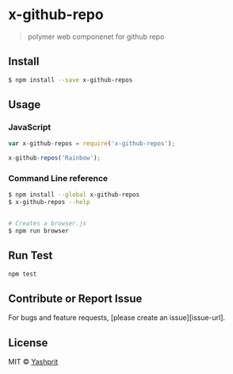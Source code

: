 #  x-github-repo

> polymer web componenet for github repo


## Install

```sh
$ npm install --save x-github-repos
```


## Usage

### JavaScript

```js
var x-github-repos = require('x-github-repos');

x-github-repos('Rainbow');
```

### Command Line reference

```sh
$ npm install --global x-github-repos
$ x-github-repos --help
```
```sh

# Creates a browser.js
$ npm run browser
```

## Run Test
```sh
npm test
```

## Contribute or Report Issue
For bugs and feature requests, [please create an issue][issue-url].


## License

MIT © [Yashprit](yashprit.github.io)

